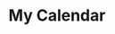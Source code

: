 ---
layout: page 
title: "My Calendar" 
type: calendar # This tells _layouts/page.html to use the 'calendar' section logic
---